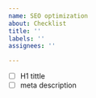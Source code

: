 ```yaml
---
name: SEO optimization
about: Checklist
title: ''
labels: ''
assignees: ''

---
```


- [ ] H1 tittle
- [ ] meta description
